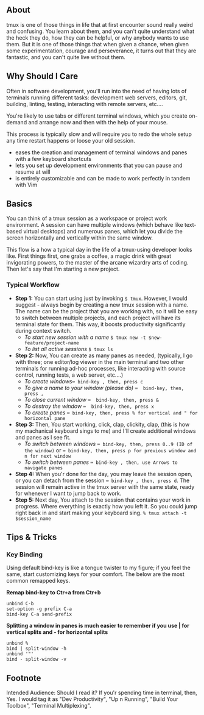## About

tmux is one of those things in life that at first encounter sound really weird and confusing. You learn about them, and you can't quite understand what the heck they do, how they can be helpful, or why anybody wants to use them. But it is one of those things that when given a chance, when given some experimentation, courage and perseverance, it turns out that they are fantastic, and you can't quite live without them.

## Why Should I Care

Often in software development, you'll run into the need of having lots of terminals running different tasks: development web servers, editors, git, building, linting, testing, interacting with remote servers, etc.… 

You're likely to use tabs or different terminal windows, which you create on-demand and arrange now and then with the help of your mouse. 

This process is typically slow and will require you to redo the whole setup any time restart happens or loose your old session.

- eases the creation and management of terminal windows and panes with a few keyboard shortcuts
- lets you set up development environments that you can pause and resume at will
- is entirely customizable and can be made to work perfectly in tandem with Vim

## Basics 
You can think of a tmux session as a workspace or project work environment. A session can have multiple windows (which behave like text-based virtual desktops) and numerous panes, which let you divide the screen horizontally and vertically within the same window.

This flow is a how a typical day in the life of a tmux-using developer looks like. First things first, one grabs a coffee, a magic drink with great invigorating powers, to the master of the arcane wizardry arts of coding. Then let's say that I'm starting a new project. 


### Typical Workflow 
- **Step 1:** You can start using just by invoking ```$ tmux```. However, I would suggest - always begin by creating a new tmux session with a name. The name can be the project that you are working with, so it will be easy to switch between multiple projects, and each project will have its terminal state for them. This way, it boosts productivity significantly during context switch.
  - _To start new session with a name_ ```$ tmux new -t $new-feature/project-name```
  - _To list all active sessions_ ```$ tmux ls```
- **Step 2:** Now, You can create as many panes as needed, (typically, I go with three; one editor/log viewer in the main terminal and two other terminals for running ad-hoc processes, like interacting with source control, running tests, a web server, etc.…)
  - _To create windows_```⌨️ bind-key , then, press c```
  - _To give a name to your window (please do)_ ```⌨️  bind-key, then, press ,```
  - _To close current window_ ```⌨️  bind-key, then, press &``` 
  - _To destroy the window_ ```⌨️  bind-key, then, press x```
  - _To create panes_ ```⌨️ bind-key, then, press % for vertical and " for horizontal pane ```
- **Step 3:** Then, You start working, click, clap, clickity, clap, (this is how my machanical keyboard sings to me) and I'll create additional windows and panes as I see fit.
  - _To switch between windows_ ```⌨️ bind-key, then, press 0..9 (ID of the window)``` or ```⌨️ bind-key, then, press p for previous window and n for next window``` 
  - _To switch between panes_ ```⌨️ bind-key , then, use Arrows to navigate panes```
- **Step 4:** When you'r done for the day, you may leave the session open, or you can detach from the session ```⌨️ bind-key , then, press d```. The session will remain active in the tmux server with the same state, ready for whenever I want to jump back to work.
- **Step 5:** Next day, You attach to the session that contains your work in progress. Where everything is exactly how you left it. So you could jump right back in and start making your keyboard sing. ```% tmux attach -t $session_name```

## Tips & Tricks

### Key Binding

Using default bind-key is like a tongue twister to my figure; if you feel the same, start customizing keys for your comfort. The below are the most common remapped keys. 

**Remap bind-key to Ctr+a from Ctr+b**
```shell
unbind C-b
set-option -g prefix C-a
bind-key C-a send-prefix
```

**Splitting a window in panes is much easier to remember if you use | for vertical splits and - for horizontal splits**
```shell
unbind %
bind | split-window -h    
unbind '"'
bind - split-window -v    
````

## Footnote
Intended Audience: Should I read it? If you'r spending time in terminal, then, Yes. I would tag it as "Dev Productivity", "Up n Running", "Build Your Toolbox", "Terminal Multiplexing". 

